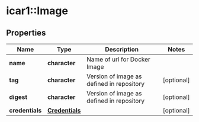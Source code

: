 # icar1::Image


## Properties
Name | Type | Description | Notes
------------ | ------------- | ------------- | -------------
**name** | **character** | Name of url for Docker Image | 
**tag** | **character** | Version of image as defined in repository | [optional] 
**digest** | **character** | Version of image as defined in repository | [optional] 
**credentials** | [**Credentials**](Credentials.md) |  | [optional] 


